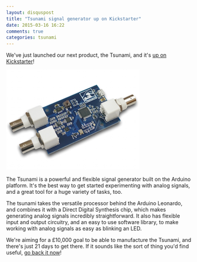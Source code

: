 ```yaml
---
layout: disquspost
title: "Tsunami signal generator up on Kickstarter"
date: 2015-03-16 16:22
comments: true
categories: tsunami
---
```

We've just launched our next product, the Tsunami, and it's [up on Kickstarter](https://www.kickstarter.com/projects/nickjohnson/tsunami/)!

<img src="/tsunami/press/tsunami-1-thumbnail.jpeg">

The Tsunami is a powerful and flexible signal generator built on the Arduino platform. It's the best way to get started experimenting with analog signals, and a great tool for a huge variety of tasks, too.

The tsunami takes the versatile processor behind the Arduino Leonardo, and combines it with a Direct Digital Synthesis chip, which makes generating analog signals incredibly straightforward. It also has flexible input and output circuitry, and an easy to use software library, to make working with analog signals as easy as blinking an LED. 

We're aiming for a £10,000 goal to be able to manufacture the Tsunami, and there's
just 21 days to get there. If it sounds like the sort of thing you'd find useful,
[go back it now](https://www.kickstarter.com/projects/nickjohnson/tsunami/)!
